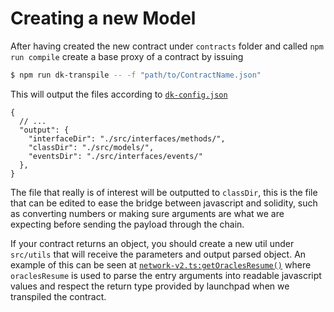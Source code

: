 # Creating a new Model

After having created the new contract under `contracts` folder and called `npm run compile` create a base proxy of a contract by issuing
```bash
$ npm run dk-transpile -- -f "path/to/ContractName.json"
```

This will output the files according to [`dk-config.json`](../../dk-config.json)

```json5
{
  // ...
  "output": {
    "interfaceDir": "./src/interfaces/methods/",
    "classDir": "./src/models/",
    "eventsDir": "./src/interfaces/events/"
  },
}
```

The file that really is of interest will be outputted to `classDir`, this is the file that can be edited to ease the 
bridge between javascript and solidity, such as converting numbers or making sure arguments are what we are expecting
before sending the payload through the chain.

If your contract returns an object, you should create a new util under `src/utils` that will receive the parameters and 
output parsed object. An example of this can be seen at [`network-v2.ts:getOraclesResume()`](../../src/models/network-v2.ts)
where `oraclesResume` is used to parse the entry arguments into readable javascript values and respect the return type
provided by launchpad when we transpiled the contract.